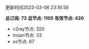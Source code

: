 更新时间2023-03-06 23:16:56

**总订阅: 73**
**总节点: 1105**
**有效节点: 420**
- v2ray节点: 320
- trojan节点: 33
- ss节点: 67
